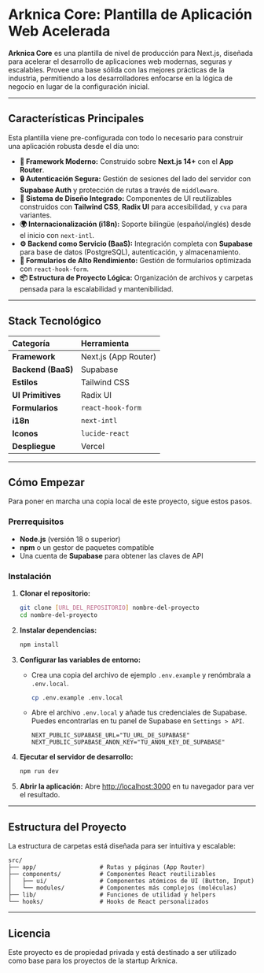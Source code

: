 # Arknica Core: Plantilla de Aplicación Web Acelerada

**Arknica Core** es una plantilla de nivel de producción para Next.js, diseñada para acelerar el desarrollo de aplicaciones web modernas, seguras y escalables. Provee una base sólida con las mejores prácticas de la industria, permitiendo a los desarrolladores enfocarse en la lógica de negocio en lugar de la configuración inicial.

-----

## Características Principales

Esta plantilla viene pre-configurada con todo lo necesario para construir una aplicación robusta desde el día uno:

  * **🚀 Framework Moderno:** Construido sobre **Next.js 14+** con el **App Router**.
  * **🔒 Autenticación Segura:** Gestión de sesiones del lado del servidor con **Supabase Auth** y protección de rutas a través de `middleware`.
  * **🎨 Sistema de Diseño Integrado:** Componentes de UI reutilizables construidos con **Tailwind CSS**, **Radix UI** para accesibilidad, y `cva` para variantes.
  * **🌍 Internacionalización (i18n):** Soporte bilingüe (español/inglés) desde el inicio con `next-intl`.
  * **⚙️ Backend como Servicio (BaaS):** Integración completa con **Supabase** para base de datos (PostgreSQL), autenticación, y almacenamiento.
  * **📝 Formularios de Alto Rendimiento:** Gestión de formularios optimizada con `react-hook-form`.
  * **📦 Estructura de Proyecto Lógica:** Organización de archivos y carpetas pensada para la escalabilidad y mantenibilidad.

-----

## Stack Tecnológico

| Categoría | Herramienta |
| :--- | :--- |
| **Framework** | Next.js (App Router) |
| **Backend (BaaS)**| Supabase |
| **Estilos** | Tailwind CSS |
| **UI Primitives**| Radix UI |
| **Formularios** | `react-hook-form` |
| **i18n** | `next-intl` |
| **Iconos** | `lucide-react` |
| **Despliegue** | Vercel |

-----

## Cómo Empezar

Para poner en marcha una copia local de este proyecto, sigue estos pasos.

### Prerrequisitos

  * **Node.js** (versión 18 o superior)
  * **npm** o un gestor de paquetes compatible
  * Una cuenta de **Supabase** para obtener las claves de API

### Instalación

1.  **Clonar el repositorio:**

    ```bash
    git clone [URL_DEL_REPOSITORIO] nombre-del-proyecto
    cd nombre-del-proyecto
    ```

2.  **Instalar dependencias:**

    ```bash
    npm install
    ```

3.  **Configurar las variables de entorno:**

      * Crea una copia del archivo de ejemplo `.env.example` y renómbrala a `.env.local`.
        ```bash
        cp .env.example .env.local
        ```
      * Abre el archivo `.env.local` y añade tus credenciales de Supabase. Puedes encontrarlas en tu panel de Supabase en `Settings > API`.
        ```env
        NEXT_PUBLIC_SUPABASE_URL="TU_URL_DE_SUPABASE"
        NEXT_PUBLIC_SUPABASE_ANON_KEY="TU_ANON_KEY_DE_SUPABASE"
        ```

4.  **Ejecutar el servidor de desarrollo:**

    ```bash
    npm run dev
    ```

5.  **Abrir la aplicación:**
    Abre [http://localhost:3000](https://www.google.com/search?q=http://localhost:3000) en tu navegador para ver el resultado.

-----

## Estructura del Proyecto

La estructura de carpetas está diseñada para ser intuitiva y escalable:

```
src/
├── app/                  # Rutas y páginas (App Router)
├── components/           # Componentes React reutilizables
│   ├── ui/               # Componentes atómicos de UI (Button, Input)
│   └── modules/          # Componentes más complejos (moléculas)
├── lib/                  # Funciones de utilidad y helpers
└── hooks/                # Hooks de React personalizados
```

-----

## Licencia

Este proyecto es de propiedad privada y está destinado a ser utilizado como base para los proyectos de la startup Arknica.